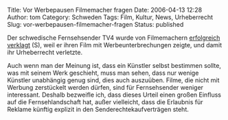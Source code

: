 Title: Vor Werbepausen Filmemacher fragen
Date: 2006-04-13 12:28
Author: tom
Category: Schweden
Tags: Film, Kultur, News, Urheberrecht
Slug: vor-werbepausen-filmemacher-fragen
Status: published

Der schwedische Fernsehsender TV4 wurde von Filmemachern [erfolgreich
verklagt](http://www.dn.se/DNet/jsp/polopoly.jsp?d=2204&a=536586) (S),
weil er ihren Film mit Werbeunterbrechungen zeigte, und damit ihr
Urheberrecht verletzte.

Auch wenn man der Meinung ist, dass ein Künstler selbst bestimmen
sollte, was mit seinem Werk geschieht, muss man sehen, dass nur wenige
Künstler unabhängig genug sind, dies auch auszuüben. Filme, die nicht
mit Werbung zerstückelt werden dürfen, sind für Fernsehsender weniger
interessant. Deshalb bezweifle ich, dass dieses Urteil einen großen
Einfluss auf die Fernsehlandschaft hat, außer vielleicht, dass die
Erlaubnis für Reklame künftig explizit in den Senderechtekaufverträgen
steht.

